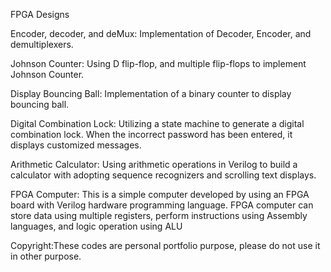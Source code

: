 FPGA Designs 

Encoder, decoder, and deMux: Implementation of Decoder, Encoder, and demultiplexers.

Johnson Counter: Using D flip-flop, and multiple flip-flops to implement Johnson Counter.

Display Bouncing Ball: Implementation of a binary counter to display bouncing ball.

Digital Combination Lock: Utilizing a state machine to generate a digital combination lock. When the incorrect password has been entered, it displays customized messages. 

Arithmetic Calculator: Using arithmetic operations in Verilog to build a calculator with adopting sequence recognizers and scrolling text displays. 

FPGA Computer: This is a simple computer developed by using an FPGA board with Verilog hardware programming language.
FPGA computer can store data using multiple registers, perform instructions using Assembly languages, and logic operation using ALU


Copyright:These codes are personal portfolio purpose, please do not use it in other purpose.
